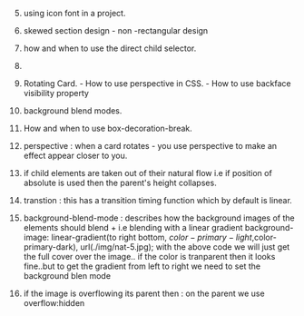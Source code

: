 
5. using icon font in a project.
6. skewed section design - non -rectangular design
7. how and when to use the direct child selector.
8. 
9.  Rotating Card. -  How to use perspective in CSS. -  How to use backface visibility property
10. background blend modes.
11. How and when to use box-decoration-break.

12. perspective : when a card rotates - you use perspective to make an effect appear closer to you.

13. if child elements are taken out of their natural flow i.e if position of absolute is used then the parent's height collapses.
14. transtion : this has a transition timing function which by default is linear.

15. background-blend-mode : describes how the background images of the elements should blend + i.e blending with a linear gradient
background-image: linear-gradient(to right bottom, $color-primary-light,$color-primary-dark), url(./img/nat-5.jpg);
    with the above code we will just get the full cover over the image.. if the color is tranparent then it looks fine..but
    to get the gradient from left to right we need to set the background blen mode

16. if the image is overflowing its parent then : on the parent we use overflow:hidden